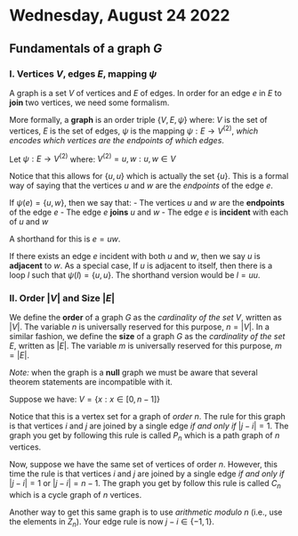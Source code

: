 # Wednesday, August 24 2022

## Fundamentals of a graph $G$

### I. Vertices $V$, edges $E$, mapping $\psi$

A graph is a set $V$ of vertices and $E$ of edges.  In order for an edge $e$ in $E$ to **join** two vertices, we need some formalism.

More formally, a **graph** is an order triple $\{V, E, \psi\}$ where:
	    $V$ is the set of vertices,
	    $E$ is the set of edges,
	    $\psi$ is the mapping $\psi: E \rightarrow V^{(2)}$, *which encodes which vertices are the endpoints of which edges*.

Let $\psi: E \rightarrow V^{(2)}$ where:
									$V^{(2)} = {{u, w}: u, w \in V}$

Notice that this allows for $\{u, u\}$ which is actually the set $\{u\}$. This is a formal way of saying that the vertices $u$ and $w$ are the *endpoints* of the edge $e$.

If $\psi(e) = \{u, w\}$, then we say that:
	- The vertices $u$ and $w$ are the **endpoints** of the edge $e$
	- The edge $e$ **joins** $u$ and $w$
	- The edge $e$ is **incident** with each of $u$ and $w$

A shorthand for this is $e = uw$.

If there exists an edge $e$ incident with both $u$ and $w$, then we say $u$ is **adjacent** to $w$. As a special case, If $u$ is adjacent to itself, then there is a loop $l$ such that $\psi(l) = \{u, u\}$. The shorthand version would be $l = uu$.

### II. Order $|V|$ and Size $|E|$

We define the **order** of a graph $G$ as the *cardinality of the set $V$*, written as $|V|$. The variable $n$ is universally reserved for this purpose, $n = |V|$. In a similar fashion, we define the **size** of a graph $G$ as the *cardinality of the set $E$*, written as $|E|$. The variable $m$ is universally reserved for this purpose, $m = |E|$.

*Note:* when the graph is a **null** graph we must be aware that several theorem statements are incompatible with it.

Suppose we have:
				$V = \{x: x \in [0, n-1]\}$

Notice that this is a vertex set for a graph of *order* $n$. The rule for this graph is that vertices $i$ and *j* are joined by a single edge *if and only if* $|j-i|=1$.  The graph you get by following this rule is called $P_n$ which is a path graph of $n$ vertices.

Now, suppose we have the same set of vertices of order $n$. However, this time the rule is that vertices $i$ and $j$ are joined by a single edge *if and only if* $|j-i|=1$ or $|j-i|=n-1$. The graph you get by follow this rule is called $C_n$ which is a cycle graph of $n$ vertices.

Another way to get this same graph is to use *arithmetic modulo $n$* (i.e., use the elements in $Z_n$).  Your edge rule is now $j - i \in \{-1,1\}$.
